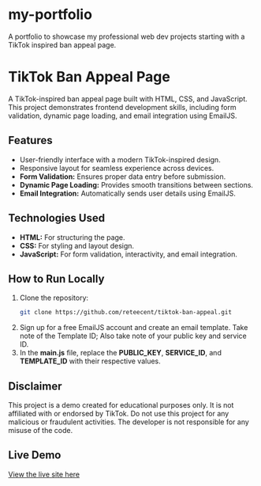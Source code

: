 # my-portfolio
A portfolio to showcase my professional web dev projects starting with a TikTok inspired ban appeal page.
# **TikTok Ban Appeal Page**

A TikTok-inspired ban appeal page built with HTML, CSS, and JavaScript. This project demonstrates frontend development skills, including form validation, dynamic page loading, and email integration using EmailJS.

## **Features**
- User-friendly interface with a modern TikTok-inspired design.
- Responsive layout for seamless experience across devices.
- **Form Validation:** Ensures proper data entry before submission.
- **Dynamic Page Loading:** Provides smooth transitions between sections.
- **Email Integration:** Automatically sends user details using EmailJS.

## **Technologies Used**
- **HTML:** For structuring the page.
- **CSS:** For styling and layout design.
- **JavaScript:** For form validation, interactivity, and email integration.

## **How to Run Locally**
1. Clone the repository:
   ```bash
   git clone https://github.com/reteecent/tiktok-ban-appeal.git
2. Sign up for a free EmailJS account and create an email template. Take note of the Template ID; Also take note of your public key and service ID.
3. In the **main.js** file,
replace the **PUBLIC_KEY**, **SERVICE_ID**, and **TEMPLATE_ID** with their respective values.


## **Disclaimer**
This project is a demo created for educational purposes only. It is not affiliated with or endorsed by TikTok. Do not use this project for any malicious or fraudulent activities. The developer is not responsible for any misuse of the code.

## **Live Demo**
[View the live site here](https://reteecent.github.io/tiktok-ban-appeal/)

